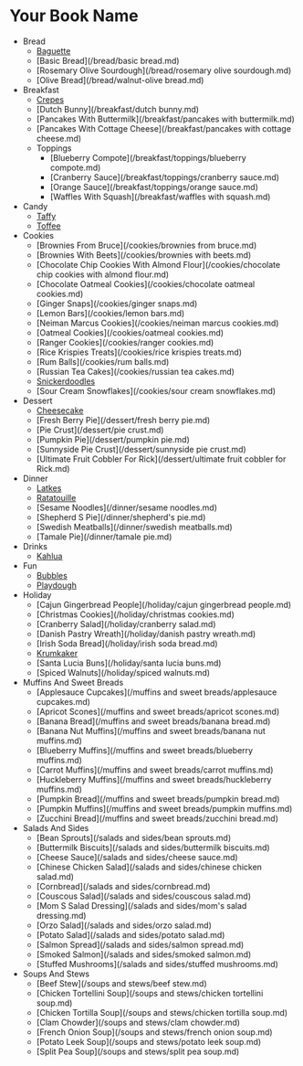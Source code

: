 # Your Book Name

- Bread
    * [Baguette](/bread/baguette.md)
    * [Basic Bread](/bread/basic bread.md)
    * [Rosemary Olive Sourdough](/bread/rosemary olive sourdough.md)
    * [Olive Bread](/bread/walnut-olive bread.md)
- Breakfast
    * [Crepes](/breakfast/crepes.md)
    * [Dutch Bunny](/breakfast/dutch bunny.md)
    * [Pancakes With Buttermilk](/breakfast/pancakes with buttermilk.md)
    * [Pancakes With Cottage Cheese](/breakfast/pancakes with cottage cheese.md)
  - Toppings
      * [Blueberry Compote](/breakfast/toppings/blueberry compote.md)
      * [Cranberry Sauce](/breakfast/toppings/cranberry sauce.md)
      * [Orange Sauce](/breakfast/toppings/orange sauce.md)
    * [Waffles With Squash](/breakfast/waffles with squash.md)
- Candy
    * [Taffy](/candy/taffy.md)
    * [Toffee](/candy/toffee.md)
- Cookies
    * [Brownies From Bruce](/cookies/brownies from bruce.md)
    * [Brownies With Beets](/cookies/brownies with beets.md)
    * [Chocolate Chip Cookies With Almond Flour](/cookies/chocolate chip cookies with almond flour.md)
    * [Chocolate Oatmeal Cookies](/cookies/chocolate oatmeal cookies.md)
    * [Ginger Snaps](/cookies/ginger snaps.md)
    * [Lemon Bars](/cookies/lemon bars.md)
    * [Neiman Marcus Cookies](/cookies/neiman marcus cookies.md)
    * [Oatmeal Cookies](/cookies/oatmeal cookies.md)
    * [Ranger Cookies](/cookies/ranger cookies.md)
    * [Rice Krispies Treats](/cookies/rice krispies treats.md)
    * [Rum Balls](/cookies/rum balls.md)
    * [Russian Tea Cakes](/cookies/russian tea cakes.md)
    * [Snickerdoodles](/cookies/snickerdoodles.md)
    * [Sour Cream Snowflakes](/cookies/sour cream snowflakes.md)
- Dessert
    * [Cheesecake](/dessert/cheesecake.md)
    * [Fresh Berry Pie](/dessert/fresh berry pie.md)
    * [Pie Crust](/dessert/pie crust.md)
    * [Pumpkin Pie](/dessert/pumpkin pie.md)
    * [Sunnyside Pie Crust](/dessert/sunnyside pie crust.md)
    * [Ultimate Fruit Cobbler For Rick](/dessert/ultimate fruit cobbler for Rick.md)
- Dinner
    * [Latkes](/dinner/latkes.md)
    * [Ratatouille](/dinner/ratatouille.md)
    * [Sesame Noodles](/dinner/sesame noodles.md)
    * [Shepherd S Pie](/dinner/shepherd's pie.md)
    * [Swedish Meatballs](/dinner/swedish meatballs.md)
    * [Tamale Pie](/dinner/tamale pie.md)
- Drinks
    * [Kahlua](/drinks/kahlua.md)
- Fun
    * [Bubbles](/fun/bubbles.md)
    * [Playdough](/fun/playdough.md)
- Holiday
    * [Cajun Gingerbread People](/holiday/cajun gingerbread people.md)
    * [Christmas Cookies](/holiday/christmas cookies.md)
    * [Cranberry Salad](/holiday/cranberry salad.md)
    * [Danish Pastry Wreath](/holiday/danish pastry wreath.md)
    * [Irish Soda Bread](/holiday/irish soda bread.md)
    * [Krumkaker](/holiday/krumkaker.md)
    * [Santa Lucia Buns](/holiday/santa lucia buns.md)
    * [Spiced Walnuts](/holiday/spiced walnuts.md)
- Muffins And Sweet Breads
    * [Applesauce Cupcakes](/muffins and sweet breads/applesauce cupcakes.md)
    * [Apricot Scones](/muffins and sweet breads/apricot scones.md)
    * [Banana Bread](/muffins and sweet breads/banana bread.md)
    * [Banana Nut Muffins](/muffins and sweet breads/banana nut muffins.md)
    * [Blueberry Muffins](/muffins and sweet breads/blueberry muffins.md)
    * [Carrot Muffins](/muffins and sweet breads/carrot muffins.md)
    * [Huckleberry Muffins](/muffins and sweet breads/huckleberry muffins.md)
    * [Pumpkin Bread](/muffins and sweet breads/pumpkin bread.md)
    * [Pumpkin Muffins](/muffins and sweet breads/pumpkin muffins.md)
    * [Zucchini Bread](/muffins and sweet breads/zucchini bread.md)
- Salads And Sides
    * [Bean Sprouts](/salads and sides/bean sprouts.md)
    * [Buttermilk Biscuits](/salads and sides/buttermilk biscuits.md)
    * [Cheese Sauce](/salads and sides/cheese sauce.md)
    * [Chinese Chicken Salad](/salads and sides/chinese chicken salad.md)
    * [Cornbread](/salads and sides/cornbread.md)
    * [Couscous Salad](/salads and sides/couscous salad.md)
    * [Mom S Salad Dressing](/salads and sides/mom's salad dressing.md)
    * [Orzo Salad](/salads and sides/orzo salad.md)
    * [Potato Salad](/salads and sides/potato salad.md)
    * [Salmon Spread](/salads and sides/salmon spread.md)
    * [Smoked Salmon](/salads and sides/smoked salmon.md)
    * [Stuffed Mushrooms](/salads and sides/stuffed mushrooms.md)
- Soups And Stews
    * [Beef Stew](/soups and stews/beef stew.md)
    * [Chicken Tortellini Soup](/soups and stews/chicken tortellini soup.md)
    * [Chicken Tortilla Soup](/soups and stews/chicken tortilla soup.md)
    * [Clam Chowder](/soups and stews/clam chowder.md)
    * [French Onion Soup](/soups and stews/french onion soup.md)
    * [Potato Leek Soup](/soups and stews/potato leek soup.md)
    * [Split Pea Soup](/soups and stews/split pea soup.md)
